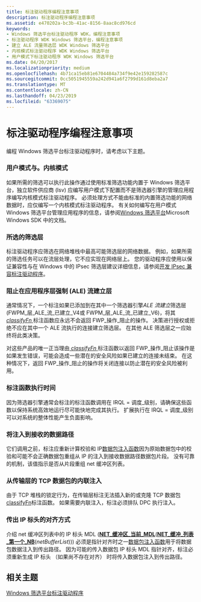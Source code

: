 ```yaml
---
title: 标注驱动程序编程注意事项
description: 标注驱动程序编程注意事项
ms.assetid: e470202a-bc3b-41ac-8156-8aac8cd976cd
keywords:
- Windows 筛选平台标注驱动程序 WDK，编程注意事项
- 标注驱动程序 WDK Windows 筛选平台，编程注意事项
- 建立 ALE 流量筛选层 WDK Windows 筛选平台
- 内核模式标注驱动程序 WDK Windows 筛选平台
- 用户模式下标注驱动程序 WDK Windows 筛选平台
ms.date: 04/20/2017
ms.localizationpriority: medium
ms.openlocfilehash: 4b71ca15eb81e6704484a734f9e42e159282587c
ms.sourcegitcommit: 0cc5051945559a242d941a6f2799d161d8eba2a7
ms.translationtype: MT
ms.contentlocale: zh-CN
ms.lasthandoff: 04/23/2019
ms.locfileid: "63369075"
---
```

# <a name="callout-driver-programming-considerations"></a>标注驱动程序编程注意事项


编程 Windows 筛选平台标注驱动程序时，请考虑以下主题。

### <a href="" id="user-mode-vs--kernel-mode"></a>用户模式与。内核模式

如果所需的筛选可以执行此操作通过使用标准筛选功能内置于 Windows 筛选平台，独立软件供应商 (Isv) 应编写用户模式下配置而不是筛选器引擎的管理应用程序编写内核模式标注驱动程序。 必须处理方式不能由标准的内置筛选功能的网络数据时，应仅编写一个内核模式标注驱动程序。 有关如何编写在用户模式 Windows 筛选平台管理应用程序的信息，请参阅[Windows 筛选平台](https://go.microsoft.com/fwlink/p/?linkid=90220)Microsoft Windows SDK 中的文档。

### <a name="choice-of-filtering-layer"></a>所选的筛选层

标注驱动程序应筛选在网络堆栈中最高可能筛选层的网络数据。 例如，如果所需的筛选任务可以在流层处理，它不应实现在网络层上。 您的驱动程序应使用以保证兼容性与在 Windows 中的 IPsec 筛选层建议详细信息，请参阅[开发 IPsec 兼容标注驱动程序](developing-ipsec-compatible-callout-drivers.md)。

### <a href="" id="blocking-at-the-application-layer-enforcement--ale--flow-established-l"></a>阻止在应用程序层强制 (ALE) 流建立层

通常情况下，一个标注如果已添加到在其中一个筛选器引擎*ALE 流建立*筛选层 (FWPM\_层\_ALE\_流\_已建立\_V4或 FWPM\_层\_ALE\_流\_已建立\_V6)，将其[ *classifyFn* ](https://msdn.microsoft.com/library/windows/hardware/ff544890)标注函数应永远不会返回 FWP\_操作\_阻止的操作。 决策进行授权或拒绝不应在其中一个 ALE 流执行的连接建立筛选层。 在其他 ALE 筛选层之一应始终将此类决策。

对这些产品的唯一正当理由[ *classifyFn* ](https://msdn.microsoft.com/library/windows/hardware/ff544890)标注函数以返回 FWP\_操作\_阻止该操作是如果发生错误，可能会造成一些潜在的安全风险如果已建立的连接未结束。 在这种情况下，返回 FWP\_操作\_阻止的操作将关闭连接以防止潜在的安全风险被利用。

### <a name="callout-function-execution-time"></a>标注函数执行时间

因为筛选器引擎通常会标注的标注函数调用在 IRQL = 调度\_级别，请确保这些函数以保持系统高效地运行尽可能快地完成其执行。 扩展执行在 IRQL = 调度\_级别可以对系统的整体性能产生负面影响。

### <a name="injecting-into-the-receive-data-path"></a>将注入到接收的数据路径

它们调用之前，标注应重新计算校验和 IP[数据包注入函数](packet-injection-functions.md)因为原始数据包中的校验和可能不会正确数据包重组从 IP 的注入到接收数据路径数据包片段。 没有可靠的机制，该值指示是否从片段重组 net 缓冲区列表。

### <a name="inline-injection-of-tcp-packet-from-transport-layers"></a>从传输层的 TCP 数据包的内联注入

由于 TCP 堆栈的锁定行为，在传输层标注无法插入新的或克隆 TCP 数据包[classifyFn](https://msdn.microsoft.com/library/windows/hardware/ff544887)标注函数。 如果需要内联注入，标注必须排队 DPC 执行注入。

### <a name="outgoing-ip-header-alignment"></a>传出 IP 标头的对齐方式

介绍 net 缓冲区列表中的 IP 标头 MDL ([**NET\_缓冲区\_当前\_MDL**](https://msdn.microsoft.com/library/windows/hardware/ff568379)([**NET\_缓冲\_列表\_第一个\_NB**](https://msdn.microsoft.com/library/windows/hardware/ff568394)(*netBufferList*))) 必须是指针对齐时之一[数据包注入函数](packet-injection-functions.md)用于将数据包数据注入到传出路径。 因为可能的传入数据包 IP 标头 MDL 指针对齐，标注必须重新生成 IP 标头 （如果尚不存在对齐） 时将传入数据包注入到传出路径。

## <a name="related-topics"></a>相关主题


[Windows 筛选平台标注驱动程序](windows-filtering-platform-callout-drivers2.md)

 

 






